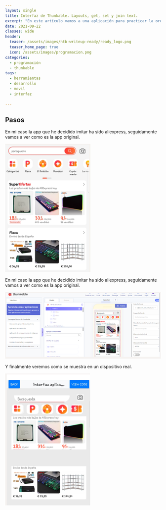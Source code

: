 ```yaml
---
layout: single
title: Interfaz de Thunkable. Layouts, get, set y join text.
excerpt: "En este artículo vamos a una aplicación para practicar la ordenación de los elementos"
date: 2021-09-22
classes: wide
header:
  teaser: /assets/images/htb-writeup-ready/ready_logo.png
  teaser_home_page: true
  icon: /assets/images/programacion.png
categories:
  - programación
  - thunkable
tags:
  - herramientas
  - desarrollo
  - movil
  - interfaz

---
```



## Pasos

En mi caso la app que he decidido imitar ha sido aliexpress, seguidamente vamos a ver como es la app original.

![](/assets/images/interfaz-thunkable/1.PNG)

En mi caso la app que he decidido imitar ha sido aliexpress, seguidamente vamos a ver como es la app original.

![](/assets/images/interfaz-thunkable/2.PNG)

Y finalmente veremos como se muestra en un dispositivo real.

![](/assets/images/interfaz-thunkable/3.PNG)

